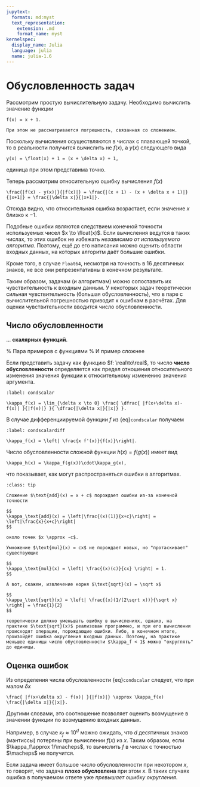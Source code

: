 ```yaml
---
jupytext:
  formats: md:myst
  text_representation:
    extension: .md
    format_name: myst
kernelspec:
  display_name: Julia
  language: julia
  name: julia-1.6
---
```


# Обусловленность задач

Рассмотрим простую вычислительную задачу.
Необходимо вычислить значение функции

```{math}
f(x) = x + 1.
```

```{margin}
При этом не рассматривается погрешность, связанная со сложением.
```
Поскольку вычисления осуществляются в числах с плавающей точкой, то в реальности получится вычислить не $f(x)$, а $y(x)$ следующего вида

```{math}
y(x) = \float(x) + 1 = (x + \delta x) + 1,
```

единица при этом представима точно.

Теперь рассмотрим относительную ошибку вычисления $f(x)$

```{math}
\frac{|f(x) - y(x)|}{|f(x)|} = \frac{|(x + 1) - (x + \delta x + 1)|}{|x+1|} = \frac{|\delta x|}{|x+1|}.
```

Отсюда видно, что относительная ошибка возрастает, если значение $x$ близко к $-1$.

Подобные ошибки являются следствием конечной точности используемых чисел $x \to \float(x)$. Если вычисления ведутся в таких числах, то этих ошибок не избежать *независимо от используемого алгоритма*. Поэтому, ещё до его написания можно оценить области входных данных, на которых алгоритм даёт большие ошибки.

Кроме того, в случае `Float64`, несмотря на точность в 16 десятичных знаков, не все они репрезентативны в конечном результате.

Таким образом, задачам (и алгоритмам) можно сопоставить их чувствительность к входным данным. У некоторых задач теоретически сильная чувствительность (большая обусловленность), что в паре с вычислительной погрешностью приводит к ошибкам в расчётах. Для оценки чувствительности вводится число обусловленности.

## Число обусловленности

... **скалярных функций**.

% Пара примеров с функциями
% И пример сложнее

Если представить задачу как функцию $f: \real\to\real$, то число **число обусловленности** определяется как предел отношения относительного изменения значения функции к относительному изменению значения аргумента.

```{math}
:label: condscalar

\kappa_f(x) = \lim_{\delta x \to 0} \frac{ \dfrac{ |f(x+\delta x)-f(x)| }{|f(x)|} }{ \dfrac{|\delta x|}{|x|} }.
```

В случае дифференциируемой функции $f$ из {eq}`condscalar` получаем

```{math}
:label: condscalardiff

\kappa_f(x) = \left| \frac{x f'(x)}{f(x)}\right|.
```

Число обусловленности сложной функции $h(x) = f(g(x))$ имеет вид
```{math}
\kappa_h(x) = \kappa_f(g(x))\cdot\kappa_g(x),
```

что показывает, как могут распространяться ошибки в алгоритмах.

```{admonition} Пример
:class: tip

Сложение $\text{add}(x) = x + c$ порождает ошибки из-за конечной точности

$$
\kappa_\text{add}(x) = \left|\frac{(x)(1)}{x+c}\right| = \left|\frac{x}{x+c}\right|
$$

около точек $x \approx -c$.

Умножение $\text{mul}(x) = cx$ не порождает новых, но "протаскивает" существующие

$$
\kappa_\text{mul}(x) = \left| \frac{(x)(c)}{cx} \right| = 1.
$$

А вот, скажем, извлечение корня $\text{sqrt}(x) = \sqrt x$

$$
\kappa_\text{sqrt}(x) = \left| \frac{(x)(1/(2\sqrt x))}{\sqrt x} \right| = \frac{1}{2}
$$

теоретически должно уменьшать ошибку в вычислениях, однако, на практике $\text{sqrt}(x)$ реализован программно, и при его вычислении происходят операции, порождающие ошибки. Либо, в конечном итоге, произойдёт ошибка округления входных данных. Поэтому, на практике меньшее единицы число обусловленности $\kappa_f < 1$ можно "округлять" до единицы.
```

## Оценка ошибок

Из определения числа обусловленности {eq}`condscalar` следует, что при малом $\delta x$

```{math}
\frac{ |f(x+\delta x) - f(x)| }{|f(x)|} \approx \kappa_f(x) \frac{|\delta x|}{|x|}.
```

Другими словами, это соотношение позволяет оценить возмущение в значении функции по возмущению входных данных.

Например, в случае $\kappa_f \approx 10^d$ можно ожидать, что $d$ десятичных знаков (мантиссы) потеряны при вычислении $f(x)$ из $x$. Таким образом, если $\kappa_f\approx 1/\macheps$, то вычислить $f$ в числах с точностью $\macheps$ не получится.

Если задача имеет большое число обусловленности при некотором $x$, то говорят, что задача **плохо обусловлена** при этом $x$. В таких случаях ошибка в получаемом ответе уже *превышает ошибку округления*.

